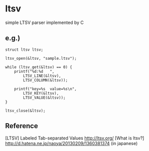 ltsv
====
simple LTSV parser implemented by C

e.g.)
-----
	struct ltsv ltsv;
	
	ltsv_open(&ltsv, "sample.ltsv");
	
	while (ltsv_get(&ltsv) == 0) {
		printf("%d:%d	",
		    LTSV_LINE(&ltsv),
		    LTSV_COLUMN(&ltsv));
	
		printf("key=%s	value=%s\n",
		    LTSV_KEY(&ltsv),
		    LTSV_VALUE(&ltsv));
	}
	
	ltsv_close(&ltsv);

Reference
---------
[LTSV] Labeled Tab-separated Values http://ltsv.org/
[What is ltsv?] http://d.hatena.ne.jp/naoya/20130209/1360381374 (in japanese)
